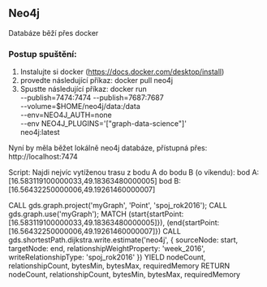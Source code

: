## Neo4j

Databáze běží přes docker

### Postup spuštění:

1) Instalujte si docker (https://docs.docker.com/desktop/install)
2) provedte následující příkaz:
    docker pull neo4j
3) Spustte následující příkaz:
    docker run \
    --publish=7474:7474 --publish=7687:7687 \
    --volume=$HOME/neo4j/data:/data \
    --env=NEO4J_AUTH=none \
    --env NEO4J_PLUGINS='["graph-data-science"]' \
    neo4j:latest

Nyní by měla běžet lokálně neo4j databáze, přístupná přes: http://localhost:7474


Script: Najdi nejvíc vytíženou trasu z bodu A do bodu B (o víkendu):
bod A: 	[16.583119100000033,49.18363480000005]
bod B: 	[16.56432250000006,49.19261460000007]


CALL gds.graph.project('myGraph', 'Point', 'spoj_rok2016');
CALL gds.graph.use('myGraph');
MATCH (start{startPoint:[16.583119100000033,49.18363480000005]}), (end{startPoint:[16.56432250000006,49.19261460000007]})
CALL gds.shortestPath.dijkstra.write.estimate('neo4j', {
    sourceNode: start,
    targetNode: end,
    relationshipWeightProperty: 'week_2016',
    writeRelationshipType: 'spoj_rok2016'
})
YIELD nodeCount, relationshipCount, bytesMin, bytesMax, requiredMemory
RETURN nodeCount, relationshipCount, bytesMin, bytesMax, requiredMemory